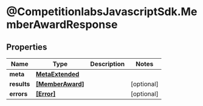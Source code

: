 # @CompetitionlabsJavascriptSdk.MemberAwardResponse

## Properties

Name | Type | Description | Notes
------------ | ------------- | ------------- | -------------
**meta** | [**MetaExtended**](docs/MetaExtended.md) |  | 
**results** | [**[MemberAward]**](docs/MemberAward.md) |  | [optional] 
**errors** | [**[Error]**](docs/Error.md) |  | [optional] 


